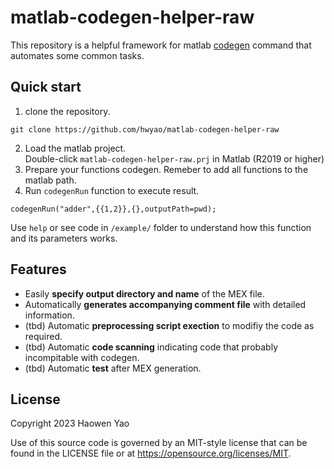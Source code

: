 # matlab-codegen-helper-raw
This repository is a helpful framework for matlab [codegen](https://www.mathworks.com/help/coder/ref/codegen.html) command that automates some common tasks.

## Quick start

1. clone the repository.
```
git clone https://github.com/hwyao/matlab-codegen-helper-raw
```
2. Load the matlab project.  
   Double-click `matlab-codegen-helper-raw.prj` in Matlab (R2019 or higher) 
3. Prepare your functions codegen. Remeber to add all functions to the matlab path.
4. Run `codegenRun` function to execute result.
```
codegenRun("adder",{{1,2}},{},outputPath=pwd);
```
Use `help` or see code in `/example/` folder to understand how this function and its parameters works. 

## Features

- Easily **specify output directory and name** of the MEX file.
- Automatically **generates accompanying comment file** with detailed information.
- (tbd) Automatic **preprocessing script exection** to modifiy the code as required.
- (tbd) Automatic **code scanning** indicating code that probably incompitable with codegen.
- (tbd) Automatic **test** after MEX generation.

## License

Copyright 2023 Haowen Yao

Use of this source code is governed by an MIT-style
license that can be found in the LICENSE file or at
https://opensource.org/licenses/MIT.